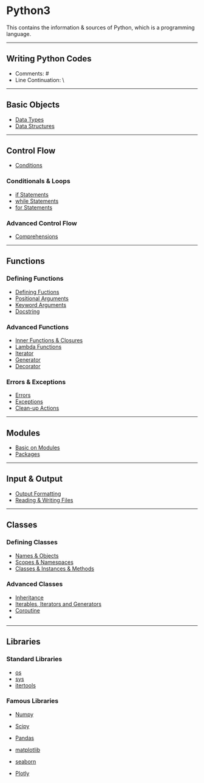 # Python3
This contains the information &amp; sources of Python, which is a programming language.

---
## Writing Python Codes
* Comments: \#
* Line Continuation: \\

---
## Basic Objects

* [Data Types](https://github.com/dawkiny/Python3/blob/master/Objects_01_datatype.md)
* [Data Structures](https://github.com/dawkiny/Python3/blob/master/Objects_02_datastructure.md)


---
## Control Flow
* [Conditions](https://github.com/dawkiny/Python3/blob/master/ControlFlow_01_conditions_and_loops.md#conditions)
### Conditionals & Loops
* [if Statements](https://github.com/dawkiny/Python3/blob/master/ControlFlow_01_conditions_and_loops.md#if-statements)
* [while Statements](https://github.com/dawkiny/Python3/blob/master/ControlFlow_01_conditions_and_loops.md#while-statements)
* [for Statements](https://github.com/dawkiny/Python3/blob/master/ControlFlow_01_conditions_and_loops.md#for-statements)
### Advanced Control Flow
* [Comprehensions](https://github.com/dawkiny/Python3/blob/master/ControlFlow_01_conditions_and_loops.md#comprehensions)


---
## Functions
### Defining Functions
* [Defining Fuctions]()
* [Positional Arguments]()
* [Keyword Arguments]()
* [Docstring]()

### Advanced Functions
* [Inner Functions & Closures]()
* [Lambda Functions]()
* [Iterator]()
* [Generator]()
* [Decorator]()
### Errors & Exceptions
* [Errors]()
* [Exceptions]()
* [Clean-up Actions]()


---
## Modules
* [Basic on Modules]()
* [Packages]()

---
## Input & Output
* [Output Formatting]()
* [Reading & Writing Files]()

---
## Classes
### Defining Classes
* [Names & Objects]()
* [Scopes & Namespaces]()
* [Classes & Instances & Methods]()
### Advanced Classes
* [Inheritance]()
* [Iterables, Iterators and Generators](https://github.com/dawkiny/Python3/blob/master/ControlFlow_01_iter.md)
* [Coroutine](https://github.com/dawkiny/Python3/blob/master/ControlFlow_02_coroutine.md)
* []()

---
## Libraries
### Standard Libraries
* [os]()
* [sys]()
* [itertools]()
### Famous Libraries
* [Numpy]()
* [Scipy]()
* [Pandas]()


* [matplotlib]()
* [seaborn]()
* [Plotly]()
